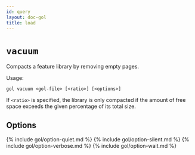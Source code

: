 ```yaml
---
id: query
layout: doc-gol
title: load
---
```


# `vacuum`

Compacts a feature library by removing empty pages.

Usage:

    gol vacuum <gol-file> [<ratio>] [<options>]

If `<ratio>` is specified, the library is only compacted if the amount of free space
exceeds the given percentage of its total size.

## Options

{% include gol/option-quiet.md %}
{% include gol/option-silent.md %}
{% include gol/option-verbose.md %}
{% include gol/option-wait.md %}

